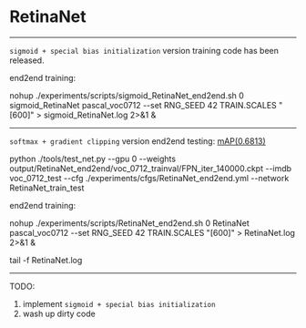# RetinaNet
-----------------

`sigmoid + special bias initialization` version training code has been
released.

end2end training:

nohup ./experiments/scripts/sigmoid_RetinaNet_end2end.sh 0 sigmoid_RetinaNet pascal_voc0712 --set
RNG_SEED 42 TRAIN.SCALES "[600]" > sigmoid_RetinaNet.log 2>&1 &

----------------


`softmax + gradient clipping` version
end2end testing:
[mAP(0.6813)](https://drive.google.com/open?id=0B_qzepxA9F3vSExWMG8xX2x2aUE)

python ./tools/test_net.py --gpu 0 --weights
output/RetinaNet_end2end/voc_0712_trainval/FPN_iter_140000.ckpt
--imdb voc_0712_test --cfg ./experiments/cfgs/RetinaNet_end2end.yml --network
RetinaNet_train_test



end2end training:

nohup ./experiments/scripts/RetinaNet_end2end.sh 0 RetinaNet pascal_voc0712 --set
RNG_SEED 42 TRAIN.SCALES "[600]" > RetinaNet.log 2>&1 &

tail -f RetinaNet.log


------------------------

TODO:
1. implement `sigmoid + special bias initialization`
2. wash up dirty code
